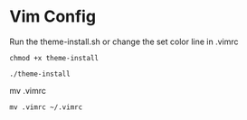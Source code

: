 # Vim Config

Run the theme-install.sh or change the set color line in .vimrc

`chmod +x theme-install`

`./theme-install`

mv .vimrc

`mv .vimrc ~/.vimrc`

